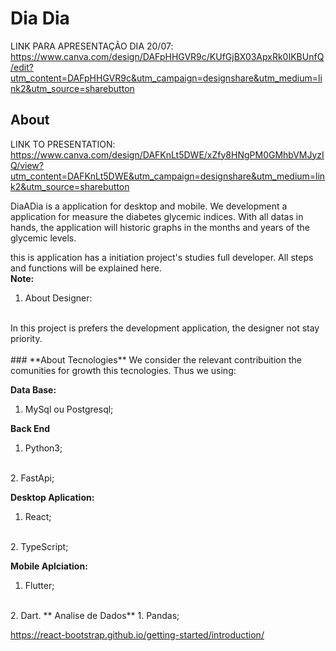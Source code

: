 # **Dia Dia**
LINK PARA APRESENTAÇÃO DIA 20/07: 
https://www.canva.com/design/DAFpHHGVR9c/KUfGjBX03ApxRk0IKBUnfQ/edit?utm_content=DAFpHHGVR9c&utm_campaign=designshare&utm_medium=link2&utm_source=sharebutton

## About
LINK TO PRESENTATION: https://www.canva.com/design/DAFKnLt5DWE/xZfy8HNgPM0GMhbVMJyzIQ/view?utm_content=DAFKnLt5DWE&utm_campaign=designshare&utm_medium=link2&utm_source=sharebutton
<p> DiaADia is a application for desktop and mobile. We development a application for measure the diabetes glycemic indices. With all datas in hands, the application will historic graphs in the months and years of the glycemic levels. 

this is application has a initiation  project's studies full developer. All steps and functions will be explained here.
<br>
**Note:**
<br>
1. About Designer:
<br>
In this project is prefers the development application, the designer not stay priority.
<br>
<br>
### **About Tecnologies**
We consider the relevant contribuition the comunities for growth this tecnologies. Thus we using:

**Data Base:**
  1. MySql ou Postgresql;

**Back End**
1. Python3;
<br>
2. FastApi;

**Desktop Aplication:**
1. React;
<br>
2. TypeScript;

**Mobile Aplciation:**
1. Flutter;
<br>
2. Dart.
** Analise de Dados**
1. Pandas;


https://react-bootstrap.github.io/getting-started/introduction/
